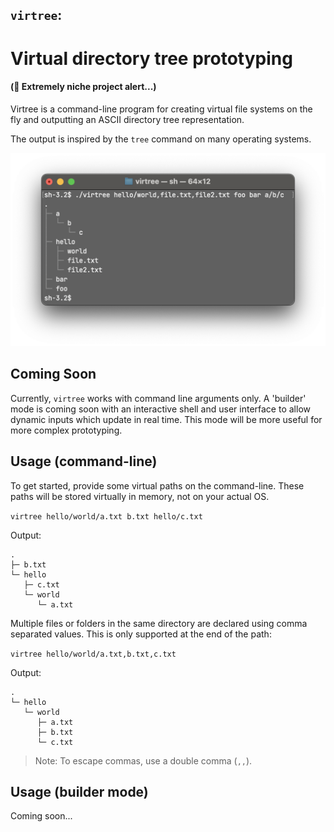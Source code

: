 ## `virtree`:
# Virtual directory tree prototyping
#### (🚨 Extremely niche project alert...)

Virtree is a command-line program for creating virtual file systems on the fly and outputting an ASCII directory tree representation.

The output is inspired by the `tree` command on many operating systems. 

![](img/screenshot.png)

## Coming Soon

Currently, `virtree` works with command line arguments only. A 'builder' mode is coming soon with an interactive shell and user interface to allow dynamic inputs which update in real time. This mode will be more useful for more complex prototyping. 

## Usage (command-line)

To get started, provide some virtual paths on the command-line. These paths will be stored virtually in memory, not on your actual OS. 

```virtree hello/world/a.txt b.txt hello/c.txt```

Output:
```
.
├─ b.txt
└─ hello
   ├─ c.txt
   └─ world
      └─ a.txt
```
Multiple files or folders in the same directory are declared using comma separated values. This is only supported at the end of the path:

```virtree hello/world/a.txt,b.txt,c.txt```

Output:
```
.
└─ hello
   └─ world
      ├─ a.txt
      ├─ b.txt
      └─ c.txt
```
> Note: To escape commas, use a double comma (`,,`). 

## Usage (builder mode)
Coming soon...